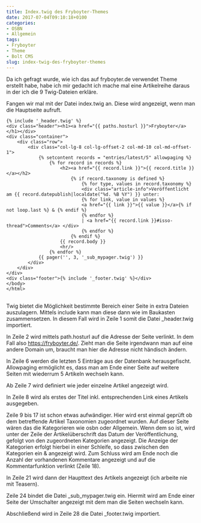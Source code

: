 ```yaml
---
title: Index.twig des Fryboyter-Themes
date: 2017-07-04T09:10:18+0100
categories:
- OSBN
- Allgemein
tags:
- Fryboyter
- Theme
- Bolt CMS
slug: index-twig-des-fryboyter-themes
---
```

Da ich gefragt wurde, wie ich das auf fryboyter.de verwendet Theme erstellt habe, habe ich mir gedacht ich mache mal eine Artikelreihe daraus in der ich die 9 Twig-Dateien erkläre.

Fangen wir mal mit der Datei index.twig an. Diese wird angezeigt, wenn man die Hauptseite aufruft.

<pre class="line-numbers" style="white-space:pre-wrap;">
<code class="language-twig">{% include '_header.twig' %}
&lt;div class=&quot;header&quot;&gt;&lt;h1&gt;&lt;a href=&quot;{{ paths.hosturl }}&quot;&gt;Fryboyter&lt;/a&gt;&lt;/h1&gt;&lt;/div&gt;
&lt;div class=&quot;container&quot;&gt;
    &lt;div class=&quot;row&quot;&gt;
        &lt;div class=&quot;col-lg-8 col-lg-offset-2 col-md-10 col-md-offset-1&quot;&gt;
            {% setcontent records = &quot;entries/latest/5&quot; allowpaging %}
                {% for record in records %}
                    &lt;h2&gt;&lt;a href=&quot;{{ record.link }}&quot;&gt;{{ record.title }}&lt;/a&gt;&lt;/h2&gt;
                        {% if record.taxonomy is defined %}
                            {% for type, values in record.taxonomy %}
                            &lt;div class=&quot;article-info&quot;&gt;Ver&ouml;ffentlicht am {{ record.datepublish|localdate(&quot;%d. %B %Y&quot;) }} unter:
                            {% for link, value in values %}
                            &lt;a href=&quot;{{ link }}&quot;&gt;{{ value }}&lt;/a&gt;{% if not loop.last %} &amp; {% endif %}
                            {% endfor %}
                            | &lt;a href=&quot;{{ record.link }}#isso-thread&quot;&gt;Comments&lt;/a&gt; &lt;/div&gt;
                            {% endfor %}
                        {% endif %}
                    {{ record.body }}
                    &lt;hr/&gt;
                {% endfor %}
            {{ pager('', 3, '_sub_mypager.twig') }}
        &lt;/div&gt;
    &lt;/div&gt;
&lt;/div&gt;
&lt;div class=&quot;footer&quot;&gt;{% include '_footer.twig' %}&lt;/div&gt;
&lt;/body&gt;
&lt;/html&gt;
</code>
</pre>

Twig bietet die Möglichkeit bestimmte Bereich einer Seite in extra Dateien auszulagern. Mittels include kann man diese dann wie im Baukasten zusammensetzen. In diesem Fall wird in Zeile 1 somit die Datei _header.twig importiert.

In Zeile 2 wird mittels path.hosturl auf die Adresse der Seite verlinkt. In dem Fall also https://fryboyter.de/. Zieht man die Seite irgendwann man auf eine andere Domain um, braucht man hier die Adresse nicht händisch ändern.

In Zeile 6 werden die letzten 5 Einträge aus der Datenbank herausgefischt. Allowpaging ermöglicht es, dass man am Ende einer Seite auf weitere Seiten mit wiederrum 5 Artikeln wechseln kann.

Ab Zeile 7 wird definiert wie jeder einzelne Artikel angezeigt wird.

In Zeile 8 wird als erstes der Titel inkl. entsprechenden Link eines Artikels ausgegeben.

Zeile 9 bis 17 ist schon etwas aufwändiger. Hier wird erst einmal geprüft ob dem betreffende Artikel Taxonomien zugeordnet wurden. Auf dieser Seite wären das die Kategorieren wie osbn oder Allgemein. Wenn dem so ist, wird unter der Zeile der Artikelüberschrift das Datum der Veröffentlichung, gefolgt von den zugeordneten Kategorien angezeigt. Die Anzeige der Kategorien erfolgt hierbei in einer Schleife, so dass zwischen den Kategorien ein &amp; angezeigt wird. Zum Schluss wird am Ende noch die Anzahl der vorhandenen Kommentare angezeigt und auf die Kommentarfunktion verlinkt (Zeile 18).

In Zeile 21 wird dann der Haupttext des Artikels angezeigt (ich arbeite nie mit Teasern).

Zeile 24 bindet die Datei _sub_mypager.twig ein. Hiermit wird am Ende einer Seite der Umschalter angezeigt mit dem man die Seiten wechseln kann.

Abschließend wird in Zeile 28 die Datei _footer.twig importiert.
